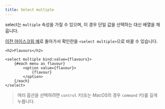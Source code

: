 ```yaml
---
title: Select multiple
---
```


select는 `multiple` 속성을 가질 수 있으며, 이 경우 단일 값을 선택하는 대신 배열을 채웁니다.

[이전 아이스크림 예](/tutorial/group-inputs)로 돌아가서 확인란을 `<select multiple>`으로 바꿀 수 있습니다.

```svelte
<h2>Flavours</h2>

<select multiple bind:value={flavours}>
	{#each menu as flavour}
		<option value={flavour}>
			{flavour}
		</option>
	{/each}
</select>
```

> 여러 옵션을 선택하려면 `control` 키(또는 MacOS의 경우 `command` 키)를 길게 누릅니다.
